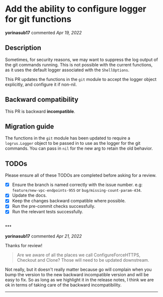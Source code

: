 # Add the ability to configure logger for git functions

**yorinasub17** commented *Apr 19, 2022*

<!--
Have any questions? Check out the contributing docs at https://gruntwork.notion.site/Gruntwork-Coding-Methodology-02fdcd6e4b004e818553684760bf691e,
or ask in this Pull Request and a Gruntwork core maintainer will be happy to help :)
Note: Remember to add '[WIP]' to the beginning of the title if this PR is still a work-in-progress. Remove it when it is ready for review!
-->

## Description

<!-- Write a brief description of the changes introduced by this PR -->

Sometimes, for security reasons, we may want to suppress the log output of the git commands running. This is not possible with the current functions, as it uses the default logger associated with the `ShellOptions`.

This PR updates the functions in the `git` module to accept the logger object explicitly, and configure it if non-nil.

## Backward compatibility

This PR is backward **incompatible**.

## Migration guide

The functions in the `git` module has been updated to require a `logrus.Logger` object to be passed in to use as the logger for the git commands. You can pass in `nil` for the new arg to retain the old behavior.

## TODOs

Please ensure all of these TODOs are completed before asking for a review.

- [x] Ensure the branch is named correctly with the issue number. e.g: `feature/new-vpc-endpoints-955` or `bug/missing-count-param-434`.
- [x] Update the docs.
- [x] Keep the changes backward compatible where possible.
- [x] Run the pre-commit checks successfully.
- [x] Run the relevant tests successfully.

<br />
***


**yorinasub17** commented *Apr 21, 2022*

Thanks for review!

> Are we aware of all the places we call ConfigureForceHTTPS, Checkout and Clone? Those will need to be updated downstream.

Not really, but it doesn't really matter because go will complain when you bump the version to the new backward incompatible version and will be easy to fix. So as long as we highlight it in the release notes, I think we are ok in terms of taking care of the backward incompatibility.
***

